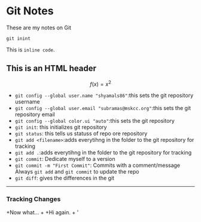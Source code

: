 # Git Notes

These are my notes on Git

```
git inint
```

This is `inline code`.

<h2> This is an HTML header </h2>

$$ f(x) = x^2$$

* `git config --global user.name "shyamals86"`:this sets the git repository username
* `git config --global user.email "subramas@mskcc.org"`:this sets the git repository email
* `git config --global color.ui "auto"`:this sets the git repository
* `git init`: this initializes git repository
* `git status`: this tells us statuss of repo ore repository
* `git add <filename>`:adds everytihng in the folder to the git repository for tracking
* `git add .`:adds everytihng in the folder to the git repository for tracking
* `git commit`: Dedicate myself to a version
* `git commit -m "First Commit"`: Commits with a comment/message
Always `git add` and `git commit` to update the repo
* `git diff`: gives the differences in the git

---

### Tracking Changes

+Now what...
+
+Hi again.
+
'

